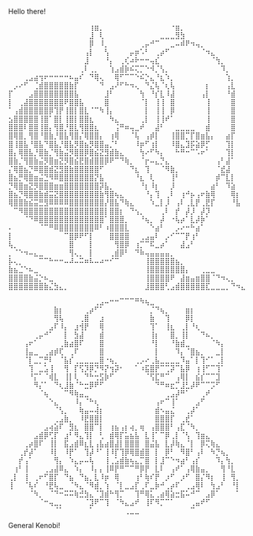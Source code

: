 Hello there!


⠀⠀⠀⠀⠀⠀⠀⠀⠀⠀⠀⠀⠀⠀⠀⠀⢰⣶⡀⠀⠀⠀⠀⠀⠀⠀⠀⠀⠀⠀⠀⠀⠐⣶⡀⠀⠀⠀⠀⠀⠀⠀⠀⠀⠀⠀⠀
⠀⠀⠀⠀⠀⠀⠀⠀⠀⠀⠀⠀⠀⠀⠀⠀⣸⠀⢇⠀⠀⠀⠀⠀⠀⠀⠀⠀⠀⠀⣀⣀⣀⣻⣳⠀⠀⠀⠀⠀⠀⠀⠀⠀⠀⠀⠀
⠀⠀⠀⠀⠀⠀⠀⠀⠀⠀⠀⠀⠀⠀⠀⠀⡿⠀⠸⡀⠀⠀⠀⠀⠀⠀⢀⡤⠚⠉⠀⠀⣀⠤⠾⠟⠲⢤⡀⠀⠀⠀⠀⠀⠀⠀⠀
⠀⠀⠀⠀⠀⠀⠀⠀⠀⠀⠀⠀⠀⠀⠀⢠⡇⠀⠀⢣⠀⠀⠀⠀⡤⡶⠡⠃⠀⢀⡴⠋⠀⠀⠀⠀⠀⠀⠈⠲⣄⠀⠀⠀⠀⠀⠀
⠀⠀⠀⠀⠀⠀⠀⠀⠀⠀⠀⠀⠀⠀⠀⣸⠀⠀⠀⠘⡄⠀⢀⢎⠴⠗⠒⠒⢤⣎⠀⠀⠀⠀⠀⠀⠀⠀⠀⠀⠈⢳⡀⠀⠀⠀⠀
⠀⠀⠀⠀⠀⠀⠀⠀⠀⠀⠀⠀⠀⠀⢀⠇⢀⡀⠀⠀⢱⣠⣾⡷⠮⢍⡉⠑⠺⡈⢣⡀⠀⠀⠀⠀⠀⠀⠀⠀⠀⠀⠹⡀⠀⠀⠀
⠀⠀⠀⢀⣠⣴⢲⠖⠒⠒⠒⠒⠦⣤⠎⠀⠙⢿⢄⠀⠀⢿⠋⠉⠉⠑⠮⡑⣄⠘⣆⠱⡀⠀⠀⠀⠀⠀⠀⠀⠀⠀⠀⢱⡀⠀⠀
⠀⡠⠔⠋⠀⢈⣾⣿⣿⣿⣿⣿⣷⡏⠀⠀⠀⠀⠙⠀⣠⠜⠋⠓⠲⢄⠀⠙⣌⢧⠈⢆⢧⠀⠀⠀⠀⠀⠀⡆⠀⠀⠀⢠⣇⠀⠀
⡏⠀⠀⠀⣠⣿⣿⣿⣿⣿⣿⣿⣿⣧⠀⠀⠀⠀⠀⣸⠃⠀⠀⠀⠀⠀⢳⠀⠘⡎⣇⠸⣼⠀⠀⠀⠀⠀⢠⡇⠀⠀⠀⠘⣾⠀⠀
⡇⠀⢀⣼⣿⣿⣿⣿⣿⣿⣿⠟⣿⣿⣧⠀⠀⠀⠀⣿⠀⠀⠀⠀⠀⠀⠈⡇⠀⢸⢸⠀⣿⠀⠀⠀⠀⠀⠀⢸⠀⠀⠀⠀⣿⠀⠀
⠁⢠⣾⣿⣿⣿⣿⣿⡿⢹⡟⢸⣿⡇⣿⣇⠈⠉⠳⢸⡄⠀⠀⠀⠀⠀⠀⡇⠀⢸⢸⠀⡿⠀⠀⠀⠀⠀⠀⢸⠀⠀⠀⠀⣿⠀⠀
⣢⣿⣿⣿⣿⣿⢸⣿⠁⣿⡇⢸⣿⡇⣿⣿⣆⠀⠀⠀⠳⣄⠀⠀⠀⠀⢀⡇⠀⢸⢸⠞⠁⠀⠀⠀⠀⠀⠀⢸⠀⠀⠀⠀⣿⠀⠀
⣿⣿⣿⠇⣿⣿⢸⣿⡄⢻⣿⡘⣿⣇⢻⣿⣿⣆⠀⠀⠀⢨⠛⠶⢤⣀⠞⠀⠀⣼⠃⠀⠀⣀⣀⣀⣀⠀⠀⣾⠀⠀⠀⠀⣿⠀⠀
⣿⢿⣿⡀⢻⣿⠘⣿⣷⡘⣿⣧⢻⣿⡌⢿⣿⣿⡄⠀⢰⢿⠀⠀⠈⢧⠀⢠⡾⡇⠀⠀⢸⣿⣿⡉⡏⣿⣶⣧⡄⠀⠀⣴⡏⠀⠀
⣿⢸⣿⣧⠘⣿⣧⠙⣿⣧⡘⣿⣧⡻⣿⣦⡻⣿⣿⣤⡈⠃⠀⠀⠀⠸⡶⠋⢰⡇⠀⠀⠸⣿⣄⣹⡯⣵⡿⡋⠀⠀⠀⢹⡇⠀⠀
⣿⡄⢿⣿⣧⡘⣿⣷⡈⢻⣷⣬⡻⣿⣿⡿⣿⣮⣝⣻⣾⣷⣄⠀⠀⠀⢳⠔⠋⠳⡄⠀⠀⠓⠛⠒⠉⠡⠖⠁⠀⠀⠀⢹⡇⠀⠀
⣿⣷⡈⢻⣿⣷⣬⡻⣿⣶⣝⡻⣿⣮⣟⣿⣾⣿⣿⡿⠟⠉⠙⢷⡀⠀⠈⡖⠤⣄⡙⣄⠀⠀⠀⠀⠀⠀⠀⠀⠀⢠⠃⣼⠁⠀⠀
⡌⢿⣿⣦⡙⠿⣿⣿⣾⣝⣻⣿⣷⣿⣿⣿⣿⣿⠋⠀⠀⠀⠀⠀⠙⣆⠀⢹⠀⠀⠈⠻⣷⡀⠀⠀⠀⠀⠀⠀⠀⠈⣞⣼⠀⠀⠀
⣿⣦⡛⢿⣿⣶⣬⣙⠻⠿⣿⣿⣿⣿⣿⣿⣿⡝⣧⠀⠀⠀⠀⠀⠀⠘⣆⠀⢇⠀⠀⠀⢸⠃⠀⠀⠀⠀⠀⠀⠀⡾⠉⣇⡇⠀⠀
⡙⢿⣿⣶⣝⡻⣿⣿⣿⣶⣶⣿⣿⣿⣿⣿⣿⣿⡽⣧⡀⠀⠀⠀⠀⠀⠘⡆⠸⡆⠀⠀⡸⠀⠀⠀⠀⠀⠀⠀⣴⠃⠀⠹⣵⠀⠀
⣿⣦⡙⢿⣿⣿⣷⣾⣭⣝⣿⣿⣿⣿⣿⣿⣿⣿⣷⢻⣿⢦⣄⠀⠀⠀⠀⠘⡄⢹⠀⢀⠇⠀⢰⠚⡦⢠⠖⣷⢿⠀⠀⠀⢿⡆⠀
⢿⣿⣿⣷⣮⣭⣛⣻⠿⠿⠿⠿⣿⣿⣿⣿⣿⣿⣿⡜⣿⣧⠙⢷⣄⠀⠀⠀⠱⣀⡇⡸⠀⢠⠇⢀⣇⡟⢀⣟⡏⠀⠀⠀⠘⣧⠀
⠀⠉⠻⣿⣿⣿⣿⣿⣿⣿⣿⣿⣿⣿⣿⣿⣿⣿⣿⡇⣿⣿⡆⠀⠙⢢⡀⠀⠀⠀⢀⠇⠀⡞⠀⡼⡸⠀⡼⡹⠀⠀⠀⠀⠀⠀⠀
⠀⠀⠀⠈⠙⠿⣿⣿⣿⣿⣿⣿⣿⣿⣿⣿⣿⣿⣿⠁⣿⣿⣿⡀⠀⠀⠘⢦⡀⠀⡼⠀⠐⢧⡴⠁⣇⡼⡷⠁⠀⠀⠀⠀⠀⠀⠀
⠄⠀⠀⠀⠀⠀⠈⠉⠛⠿⣿⣿⣿⣿⣿⣿⣿⠿⠃⠰⣿⣿⣿⣇⠀⠀⠀⠀⠑⣴⠃⠀⠀⡠⠔⠒⠓⣴⠁⠀⠀⠀⠀⠀⠀⠀⠀
⡇⠀⠀⠀⠀⠀⠀⠀⠀⠀⠀⠉⣿⡿⠟⠋⡇⠀⠀⠀⣿⣿⣿⣿⠀⠀⢀⣠⣤⠇⠀⡠⠊⠉⠉⡟⢰⠃⠀⠀⠀⠀⠀⠀⠀⠀⠀
⢧⡀⠀⠀⠀⠀⠀⠀⠀⠀⠀⠀⣿⠀⠀⠀⡇⠀⠀⠀⠀⢻⣿⡿⠀⢰⡉⠉⠯⣀⡴⠁⠀⠀⣼⣠⠃⠀⠀⠀⠀⠀⠀⠀⠀⠀⠀
⡀⠈⠑⠲⠤⣄⣀⠀⠀⠀⠀⠀⢻⢄⡀⠀⡇⠀⠀⠀⢀⣾⡿⠃⠀⠙⠷⢤⣤⣤⣤⣤⡀⠀⠀⠀⠀⠀⠀⠀⠀⠀⠀⠀⠀⠀⠀
⡧⢄⡀⠀⠀⠀⠉⠉⠓⠒⠒⠤⠼⠤⠭⠶⠧⠤⠴⠒⠊⠉⠀⠀⠀⠀⠀⢸⣿⣿⣿⣿⣿⣦⡀⠀⠀⠀⠀⠀⠀⠀⠀⠀⠀⠀⠀
⣷⣦⣈⠑⠦⣀⠀⠀⠀⠀⠀⠀⠀⠀⠀⠀⠀⠀⠀⠀⠀⠀⠀⠀⠀⠀⠀⢸⣿⣿⣿⣿⣿⣿⣿⡄⠀⠀⢀⣀⣀⠀⠀⠀⠀⠀⠀
⣿⣿⣿⣿⣷⣬⡑⠦⣀⠀⠀⠀⠀⠀⠀⠀⠀⠀⠀⠀⠀⠀⠀⠀⠀⠀⠀⢸⣿⣿⣿⣿⠟⠀⣼⣶⣤⣶⣿⣿⠈⠙⠲⢄⡀⠀⠀
⣿⣿⣿⣿⣿⣿⣿⣷⣌⣳⣄⡀⠀⠀⠀⠀⠀⠀⠀⠀⠀⠀⠀⠀⠀⠀⠀⣸⣿⣿⣿⢃⣠⣾⣿⣿⣿⣿⣿⣏⣀⣀⣀⡀⠙⠲⣄

⠀⠀⠀⠀⠀⠀⠀⠀⠀⠀⠀⠀⠀⠀⠀⠀⠀⢀⣠⠤⠒⠒⠉⠉⠉⠛⠳⢦⣀⠀⠀⠀⠀⠀⠀⠀⠀⠀⠀⠀⠀⠀⠀⠀⠀⠀
⠀⠀⠀⠀⠀⠀⠀⠀⠀⣷⡆⠀⠀⠀⠀⢀⡴⠋⠁⠀⠀⠀⠀⠀⠀⠀⠀⠀⡈⠙⢦⡀⠀⠀⠀⣶⡆⠀⠀⠀⠀⠀⠀⠀⠀⠀
⠀⠀⠀⠀⠀⠀⠀⠀⠀⢻⢧⠀⠀⠀⢀⣿⠀⠀⣰⠀⠀⠀⠀⠀⠀⠀⠀⠀⣷⠀⠀⢹⠀⠀⠀⡿⡇⠀⠀⠀⠀⠀⠀⠀⠀⠀
⠀⠀⠀⠀⠀⠀⠀⠀⣠⠏⠸⡄⠀⣰⢺⡟⠀⠀⢿⠀⠀⠀⠀⠀⠀⠀⠀⠀⢹⠁⠀⢸⣆⠀⢀⡇⠘⢆⠀⠀⠀⠀⠀⠀⠀⠀
⠀⠀⠀⠀⠀⢀⡤⠚⠁⠀⠀⡇⠀⣳⣼⠀⠀⠀⣾⠀⠀⠀⠀⠀⠀⠀⠀⠀⢸⡆⠀⠀⣿⡀⢸⡇⠀⠀⠙⠦⡀⠀⠀⠀⠀⠀
⠀⠀⠀⢠⠖⠁⠀⠀⠀⠀⢀⣷⣴⣿⠏⠀⠀⠀⣿⠀⠀⠀⠀⠀⠀⠀⠀⠀⠘⡇⠀⠀⠘⣷⣾⣀⠀⠀⠀⠀⠈⠳⡄⠀⠀⠀
⠀⠀⠀⢸⣤⣀⠀⢀⣴⡾⢏⠀⢀⠏⠀⠀⠀⠀⣿⠀⠀⠀⠀⠀⠀⠀⠀⠀⠀⡇⠀⠀⠀⠹⡄⠈⣿⣦⡀⠀⠀⣀⡇⠀⠀⠀
⠀⠀⠀⠈⡇⣀⡉⡛⠇⠀⠈⣧⡎⢀⣀⣀⣀⣀⣿⠐⢦⡀⠀⠀⠀⢀⡠⠔⢀⣧⣀⣀⣀⣀⠹⣤⠁⡇⢹⠊⠁⢀⡇⠀⠀⠀
⠀⠀⠀⠀⢹⠀⣀⣡⢸⠀⠀⢻⠀⡏⢫⡹⡿⡙⠻⡝⢲⡽⠂⠀⠀⠁⠰⣯⣿⡟⠉⢉⡽⠉⣧⡿⠀⢰⢸⠋⠉⢹⠁⠀⠀⠀
⠀⠀⠀⠀⠘⡍⠁⠈⢾⣇⠀⢸⡇⢇⠀⠙⠓⢒⣫⡷⠋⠀⠀⠀⠀⠀⠀⠈⢫⣏⠛⠉⠀⢠⢿⡇⠀⣮⡎⠉⠉⣹⠀⠀⠀⠀
⠀⠀⠀⠀⠀⠻⡌⠁⠀⠙⢆⣸⣷⠈⠓⣒⡿⠟⠋⠀⠀⠀⠀⠀⠀⠀⠀⠀⠀⠙⠛⠶⣖⡉⣸⣃⡼⠟⠉⠉⡩⠋⠀⠀⠀⠀
⠀⠀⠀⠀⠀⠀⠈⢦⠀⠀⠀⠉⠻⢷⣤⣀⠀⠀⠀⠀⠀⠀⠀⠀⠀⠀⠀⠀⠀⠀⠀⢀⣠⡼⠛⠁⠀⠀⢀⠞⠀⠀⠀⠀⠀⠀
⠀⠀⠀⠀⠀⠀⠀⠀⠑⣄⠀⠀⠀⠸⡄⠈⠓⢆⠀⠀⠀⠀⠀⠀⠀⠀⠀⠀⠀⢠⠖⠉⢸⠁⠀⠀⠀⣠⠋⠀⠀⠀⠀⠀⠀⠀
⠀⠀⠀⠀⠀⠀⠀⠀⠀⠈⢣⡀⠀⠀⢷⣤⠤⢼⡆⠀⠀⠀⠀⠀⠀⠀⠀⠀⠀⣾⠢⣤⣌⠀⠀⢀⡼⠁⠀⠀⠀⠀⠀⠀⠀⠀
⠀⠀⠀⠀⠀⠀⠀⠀⠀⢀⣠⣷⡀⠀⠸⣟⣿⣿⡇⠀⠀⠀⠀⠀⠀⠀⠀⠀⠀⣿⣿⣿⡏⠀⢀⣞⠁⠀⠀⠀⠀⠀⠀⠀⠀⠀
⠀⠀⠀⠀⠀⠀⠀⣠⢴⣵⠏⠀⣻⣆⠀⣿⣿⠉⡇⠀⢰⣦⢠⡆⢴⡀⢶⠀⢠⣿⣿⣿⠃⢠⣏⠈⠳⡀⠀⠀⠀⠀⠀⠀⠀⠀
⠀⠀⠀⠀⠀⣠⣾⡿⢋⡏⠀⣰⠃⠻⣄⢹⡇⠀⢃⠀⣾⢿⡏⣥⣦⣧⠀⣇⢸⠁⠉⡿⢀⡇⠈⢣⠀⢹⣶⣄⠀⠀⠀⠀⠀⠀
⠀⠀⠀⢀⡴⣿⠏⠀⢸⡇⠀⣯⣠⣾⠿⣆⣇⢠⣧⣴⣿⣼⡇⣿⣿⣿⠀⣿⣬⣧⠀⣇⡼⢷⣄⠈⡇⠀⡿⢍⢷⣄⠀⠀⠀⠀
⠀⠀⢀⡞⡼⠁⠀⠀⠸⡇⠀⠸⡟⠁⠀⢹⡼⠘⠁⢸⠸⡏⢹⡿⢿⣿⣾⣿⠀⡇⠀⡿⠃⠀⠻⣿⠃⢠⠇⠀⠳⡙⢦⡀⠀⠀
⠀⠀⡞⢠⠁⠀⠀⠀⠀⢻⡄⠀⠱⣄⡤⠤⢧⠀⠀⢸⢀⣡⣾⣷⢦⣄⡉⣿⠀⡇⣸⠉⠑⠲⣴⠃⢠⡎⠀⠀⠀⠹⡄⢳⡀⠀
⠀⢰⠃⢸⠀⠀⠀⢀⣠⣼⠿⣄⠀⠱⡄⠀⠸⡄⡄⢸⠿⡟⠛⠉⠉⠛⡿⡟⠀⣇⠇⠀⢠⠞⠁⢠⢿⣷⣤⡀⠀⠀⢻⠘⣇⠀
⢀⡇⠀⢸⠀⢀⠖⠋⣿⡏⠀⠙⣦⠀⠙⣦⡀⣇⠸⡶⠀⢿⠀⠀⠀⢰⠃⢷⠎⡟⠀⡰⠋⠀⡰⠋⠀⣿⡌⠻⡆⠀⢸⠀⢻⡀
⢸⠀⠀⠈⢧⠎⠀⠘⣟⢧⣀⠀⠈⠳⣄⠈⠻⣾⡀⢱⠀⠈⡇⣀⣠⡏⢀⠏⣀⡷⠚⢀⡴⠏⠀⢀⣠⢿⠇⠀⢳⣠⠃⠀⠘⡇
⠀⠀⠀⠀⠈⠳⡀⠀⠈⠙⠒⠭⠭⢷⣚⣳⣄⠈⣹⣾⠓⢻⡉⠀⠀⢹⠛⢿⣅⢀⣴⢿⣵⣒⣯⠥⠚⠉⠀⣠⡿⠁⠀⠀⠀⠁
⠀⠀⠀⠀⠀⠀⠈⠒⢤⣀⡀⠀⠀⠀⠀⠈⣹⠟⠉⢹⠀⠈⠳⣄⣠⠞⠀⢸⠏⠻⡉⠉⠁⠀⠀⠀⢀⣤⠞⠋⠀⠀⠀⠀⠀⠀
⠀⠀⠀⠀⠀⠀⠀⠀⠀⠈⠁⠀⠀⠀⠀⠀⠁⠀⠀⠀⠀⠀⠀⢀⣀⣀⠀⠀⠀⠀⠀⠀⠀⠀⠀⠀⠉⠀⠀⠀⠀⠀⠀⠀⠀⠀

General Kenobi!

